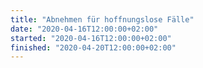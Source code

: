 ```yaml
---
title: "Abnehmen für hoffnungslose Fälle"
date: "2020-04-16T12:00:00+02:00"
started: "2020-04-16T12:00:00+02:00"
finished: "2020-04-20T12:00:00+02:00"
---
```

